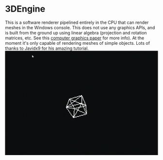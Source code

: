 # 3DEngine
This is a software renderer pipelined entirely in the CPU that can render meshes in the Windows console. This does not use any graphics APIs, and is built from the ground up using linear algebra (projection and rotation matrices, etc. See this [computer graphics paper](https://sites.math.washington.edu/~king/coursedir/m308a01/Projects/m308a01-pdf/yip.pdf) for more info). At the moment it's only capable of rendering meshes of simple objects. Lots of thanks to Javidx9 for his amazing tutorial.
 ![Rotating Cube Mesh](https://github.com/MrBoogle/3DEngine/blob/master/Rotating%20Cube%20Mesh.gif)
